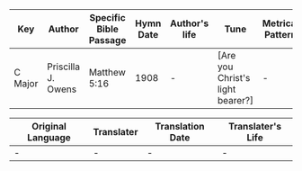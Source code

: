 Key | Author   | Specific Bible Passage     |Hymn Date |Author's life |Tune |Metrical Pattern   |Composer/Source
-- | --------- | ---------------------------|----------|--------------|-----|-------------------|-------------  
C Major |Priscilla J. Owens |Matthew 5:16 |1908 |- |[Are you Christ's light bearer?] |- |I. Baltzell

Original Language | Translater | Translation Date   | Translater's Life  
----------------- | --------- | --------------------|-------------     
\- |- |- |-
